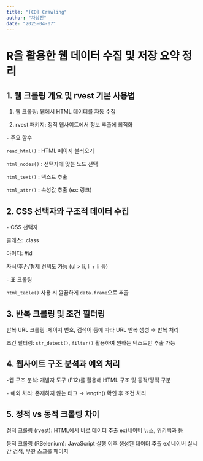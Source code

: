 ```yaml
---
title: "[CD] Crawling"
author: "차상진"
date: "2025-04-07"
---
```

# R을 활용한 웹 데이터 수집 및 저장 요약 정리

## 1. 웹 크롤링 개요 및 rvest 기본 사용법

1. 웹 크롤링: 웹에서 HTML 데이터를 자동 수집

2. rvest 패키지: 정적 웹사이트에서 정보 추출에 최적화

`-` 주요 함수

`read_html()` : HTML 페이지 불러오기

`html_nodes()` : 선택자에 맞는 노드 선택

`html_text()` : 텍스트 추출

`html_attr()` : 속성값 추출 (ex: 링크)

## 2. CSS 선택자와 구조적 데이터 수집

`-` CSS 선택자

클래스: .class

아이디: #id

자식/후손/형제 선택도 가능 (ul > li, li + li 등)

`-` 표 크롤링 

`html_table()` 사용 시 깔끔하게 `data.frame`으로 추출

## 3. 반복 크롤링 및 조건 필터링

반복 URL 크롤링 :페이지 번호, 검색어 등에 따라 URL 반복 생성 → 반복 처리

조건 필터링: `str_detect()`, `filter()` 활용하여 원하는 텍스트만 추출 가능

## 4. 웹사이트 구조 분석과 예외 처리

`-`웹 구조 분석: 개발자 도구 (F12)를 활용해 HTML 구조 및 동적/정적 구분

`-` 예외 처리: 존재하지 않는 태그 → length() 확인 후 조건 처리

## 5. 정적 vs 동적 크롤링 차이

정적 크롤링 (rvest): HTML에서 바로 데이터 추출 ex)네이버 뉴스, 위키백과 등

동적 크롤링 (RSelenium): JavaScript 실행 이후 생성된 데이터 추출	ex)네이버 실시간 검색, 무한 스크롤 페이지
